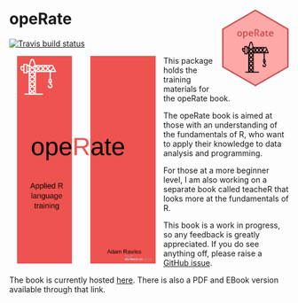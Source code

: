 
# opeRate <a href='http://operate.arawles.co.uk'><img src='logo.png' align="right" height="139" /></a>

[![Travis build
status](https://travis-ci.org/ARawles/opeRate.svg?branch=master)](https://travis-ci.org/ARawles/opeRate)

<img src="cover.png" width="250" height="375" alt="Cover image" align="left" style="margin: 0 1em 0 1em" />

This package holds the training materials for the opeRate book.


The opeRate book is aimed at those with an understanding of the fundamentals of R, who want to apply their knowledge to data analysis and programming.

For those at a more beginner level, I am also working on a separate book called teacheR that looks more at the fundamentals of R.

This book is a work in progress, so any feedback is greatly appreciated. If you do see anything off, please raise a [GitHub issue](https://github.com/arawles/operate/issues).

The book is currently hosted [here](http://operate.arawles.co.uk). There is also a PDF and EBook version available through that link.
